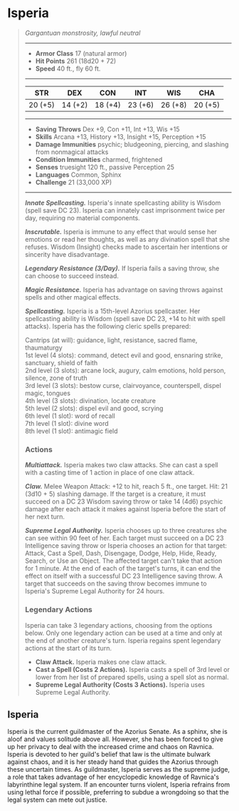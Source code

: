 # Isperia
>*Gargantuan monstrosity, lawful neutral*
>___
>- **Armor Class** 17 (natural armor)
>- **Hit Points** 261 (18d20 + 72)
>- **Speed** 40 ft., fly 60 ft.
>___
>|STR|DEX|CON|INT|WIS|CHA|
>|:---:|:---:|:---:|:---:|:---:|:---:|
>|20 (+5)|14 (+2)|18 (+4)|23 (+6)|26 (+8)|20 (+5)|
>___
>- **Saving Throws** Dex +9, Con +11, Int +13, Wis +15
>- **Skills** Arcana +13, History +13, Insight +15, Perception +15
>- **Damage Immunities** psychic; bludgeoning, piercing, and slashing from nonmagical attacks
>- **Condition Immunities** charmed, frightened
>- **Senses** truesight 120 ft., passive Perception 25
>- **Languages** Common, Sphinx
>- **Challenge** 21 (33,000 XP)
>___
>***Innate Spellcasting.*** Isperia's innate spellcasting ability is Wisdom (spell save DC 23). Isperia can innately cast imprisonment twice per day, requiring no material components.  
>
>***Inscrutable.*** Isperia is immune to any effect that would sense her emotions or read her thoughts, as well as any divination spell that she refuses. Wisdom (Insight) checks made to ascertain her intentions or sincerity have disadvantage.  
>
>***Legendary Resistance (3/Day).*** If Isperia fails a saving throw, she can choose to succeed instead.  
>
>***Magic Resistance.*** Isperia has advantage on saving throws against spells and other magical effects.  
>
>***Spellcasting.*** Isperia is a 15th-level Azorius spellcaster. Her spellcasting ability is Wisdom (spell save DC 23, +14 to hit with spell attacks). Isperia has the following cleric spells prepared:  
>
>Cantrips (at will): guidance, light, resistance, sacred flame, thaumaturgy  
>1st level (4 slots): command, detect evil and good, ensnaring strike, sanctuary, shield of faith  
>2nd level (3 slots): arcane lock, augury, calm emotions, hold person, silence, zone of truth  
>3rd level (3 slots): bestow curse, clairvoyance, counterspell, dispel magic, tongues  
>4th level (3 slots): divination, locate creature  
>5th level (2 slots): dispel evil and good, scrying  
>6th level (1 slot): word of recall  
>7th level (1 slot): divine word  
>8th level (1 slot): antimagic field  
>
>### Actions
>***Multiattack.*** Isperia makes two claw attacks. She can cast a spell with a casting time of 1 action in place of one claw attack.  
>
>***Claw.*** Melee Weapon Attack: +12 to hit, reach 5 ft., one target. Hit: 21 (3d10 + 5) slashing damage. If the target is a creature, it must succeed on a DC 23 Wisdom saving throw or take 14 (4d6) psychic damage after each attack it makes against Isperia before the start of her next turn.  
>
>***Supreme Legal Authority.*** Isperia chooses up to three creatures she can see within 90 feet of her. Each target must succeed on a DC 23 Intelligence saving throw or Isperia chooses an action for that target: Attack, Cast a Spell, Dash, Disengage, Dodge, Help, Hide, Ready, Search, or Use an Object. The affected target can't take that action for 1 minute. At the end of each of the target's turns, it can end the effect on itself with a successful DC 23 Intelligence saving throw. A target that succeeds on the saving throw becomes immune to Isperia's Supreme Legal Authority for 24 hours.  
>
>### Legendary Actions
>Isperia can take 3 legendary actions, choosing from the options below. Only one legendary action can be used at a time and only at the end of another creature's turn. Isperia regains spent legendary actions at the start of its turn.
>
>- **Claw Attack.** Isperia makes one claw attack.
>- **Cast a Spell (Costs 2 Actions).** Isperia casts a spell of 3rd level or lower from her list of prepared spells, using a spell slot as normal.
>- **Supreme Legal Authority (Costs 3 Actions).** Isperia uses Supreme Legal Authority.
## Isperia
Isperia is the current guildmaster of the Azorius Senate. As a sphinx, she is aloof and values solitude above all. However, she has been forced to give up her privacy to deal with the increased crime and chaos on Ravnica.
Isperia is devoted to her guild's belief that law is the ultimate bulwark against chaos, and it is her steady hand that guides the Azorius through these uncertain times. As guildmaster, Isperia serves as the supreme judge, a role that takes advantage of her encyclopedic knowledge of Ravnica's labyrinthine legal system.
If an encounter turns violent, Isperia refrains from using lethal force if possible, preferring to subdue a wrongdoing so that the legal system can mete out justice.